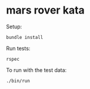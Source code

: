 mars rover kata
===============

Setup:

    bundle install


Run tests:

    rspec


To run with the test data:

    ./bin/run